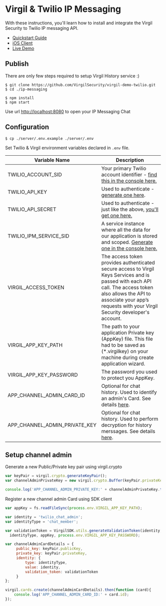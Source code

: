 # Virgil & Twilio IP Messaging

With these instructions, you'll learn how to install and integrate the Virgil Security to Twilio IP messaging API.


- [Quickstart Guide](https://github.com/VirgilSecurity/virgil-demo-twilio/tree/master/ip-messaging)
- [iOS Client](https://github.com/VirgilSecurity/virgil-demo-twilio/tree/master/ip-messaging/client-ios)
- [Live Demo](https://demo-ip-messaging.virgilsecurity.com/)

## Publish

There are only few steps required to setup Virgil History service :)

```
$ git clone https://github.com/VirgilSecurity/virgil-demo-twilio.git
$ cd ./ip-messaging

$ npm install
$ npm start
```

Use url [http://localhost:8080](http://localhost:8080) to open your IP Messaging Chat

## Configuration

```
$ cp ./server/.env.example ./server/.env
```
Set Twilio & Virgil environment variables declared in `.env` file.

| Variable Name                     | Description                    |
|-----------------------------------|--------------------------------|
| TWILIO_ACCOUNT_SID                | Your primary Twilio account identifier - [find this in the console here.](https://www.twilio.com/user/account/ip-messaging)        |
| TWILIO_API_KEY                    | Used to authenticate - [generate one here](https://www.twilio.com/user/account/ip-messaging/dev-tools/api-keys). |
| TWILIO_API_SECRET                 | Used to authenticate - just like the above, [you'll get one here.](https://www.twilio.com/user/account/ip-messaging/dev-tools/api-keys) |
| TWILIO_IPM_SERVICE_SID            | A service instance where all the data for our application is stored and scoped. [Generate one in the console here.](https://www.twilio.com/user/account/ip-messaging/services) |
| VIRGIL_ACCESS_TOKEN               | The access token provides authenticated secure access to Virgil Keys Services and is passed with each API call. The access token also allows the API to associate your app’s requests with your Virgil Security developer's account. |
| VIRGIL_APP_KEY_PATH               | The path to your application Private key (AppKey) file. This file had to be saved as (*.virgilkey) on your machine during create application wizard. |
| VIRGIL_APP_KEY_PASSWORD   | The password you used to protect you AppKey. |
| APP_CHANNEL_ADMIN_CARD_ID | Optional for chat history. Used to identify an admin's Card. See details [here](#setup-channel-admin). |
| APP_CHANNEL_ADMIN_PRIVATE_KEY | Optional for chat history. Used to perform decryption for history merssages. See details [here](#setup-channel-admin). |

## Setup channel admin

Generate a new Public/Private key pair using virgil.crypto

```js
var keyPair = virgil.crypto.generateKeyPair();
var channelAdminPrivateKey = new virgil.crypto.Buffer(keyPair.privateKey);

console.log('APP_CHANNEL_ADMIN_PRIVATE_KEY:' + channelAdminPrivateKey.toString('Base64'));
```

Register a new channel admin Card using SDK client

```js
var appKey = fs.readFileSync(process.env.VIRGIL_APP_KEY_PATH);

var identity = 'twilio_chat_admin';
var identityType = 'chat_member';

var validationToken = VirgilSDK.utils.generateValidationToken(identity, 
  identityType, appKey, process.env.VIRGIL_APP_KEY_PASSWORD);

var channelAdminCardDetails = {
     public_key: keyPair.publicKey,
     private_key: keyPair.privateKey,
     identity: {
         type: identityType,
         value: identity,
         validation_token: validationToken
     }
};

virgil.cards.create(channelAdminCardDetails).then(function (card){
    console.log('APP_CHANNEL_ADMIN_CARD_ID:' + card.id);
});
```

